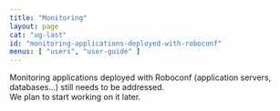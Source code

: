 ```yaml
---
title: "Monitoring"
layout: page
cat: "ug-last"
id: "monitoring-applications-deployed-with-roboconf"
menus: [ "users", "user-guide" ]
---
```


Monitoring applications deployed with Roboconf (application servers, databases...) still needs to be addressed.  
We plan to start working on it later.
